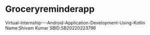 # Groceryreminderapp
Virtual-Internship---Android-Application-Development-Using-Kotlin 
Name:Shivam Kumar
SBID:SB20220223796
